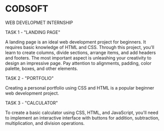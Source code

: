 # CODSOFT
WEB DEVELOPMET INTERNSHIP

TASK 1 - "LANDING PAGE"

A landing page is an ideal web development project for beginners. It requires basic
knowledge of HTML and CSS. Through this project, you'll learn to create columns, divide
sections, arrange items, and add headers and footers. The most important aspect is
unleashing your creativity to design an impressive page. Pay attention to alignments,
padding, color palette, boxes, and other elements.

TASK 2 - "PORTFOLIO"

Creating a personal portfolio using CSS and HTML is a popular beginner web development
project.

TASK 3 - "CALCULATOR"

To create a basic calculator using CSS, HTML, and JavaScript, you'll need to implement an
interactive interface with buttons for addition, subtraction, multiplication, and division
operations.
